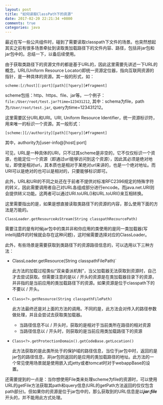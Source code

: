```yaml
---
layout: post
title: "如何读取ClassPath下的资源"
date: 2017-02-20 22:21:34 +0800
comments: true
categories: java
---
```


最近在写一些公共组件时，碰到了需要读取classpath下文件的场景。也突然想起其实之前有很多场景牵扯到读取类加载路径下的文件内容、路径，包括非jar包和jar包中的。总结一下，以备后续使用。

<!--more-->

由于获取类路径下的资源文件的都是基于URL的，因此这里需要先讲述一下URL的概念。URL(Uniform Resource Locator)即统一资源定位器，指向互联网资源的指针，是一种具体的资源。其一般的形式，如：

`scheme:[//host][:port][path][?query][#fragment]`

scheme包括：http、https、file、jar等。一个例子：`file:/User/root/test.jar?time=123431212`, 其中：schema为file，path为`/User/root/test.jar`, query为time=123431212。

这里需要区分URL和URI。URI, Uniform Resource Identifier，统一资源标识符，用来唯一的标识一个资源。其一般形式：

`[scheme:][//authority][path][?query][#fragment]`

其中，authority为[user-info@]host[:port]

可见，URL是一种具体的URI，只不过其scheme是非空的，它不仅仅标识一个资源，也能定位一个资源（即通过url能够访问到这个资源），因此其必须是绝对地址，即使是相对url，其本质也是相对于某绝对url来讲的，也是一个绝对地址。而URI可以是绝对的也可以是相对的，只要能够标识即可。

此外，URL和URI的不同之处还在于前者不提供对标准RFC2396规定的特殊字符的转义，因此需要调用者自己对URL各组成部分进行encode。而java.net.URI则会提供转义功能。这两者可以通过URI.toURL()和URL.toURI()来互相转换。

这里需要指出的是，如果是想直接读取类路径下的资源的内容，那么使用下面的方法是万能的。

`ClassLoader.getResourceAsStream(String classpathRecourcePath)`

需要注意的是有时候jar包中的类并非和你应用的类使用的是同一类加载器(写intellij插件的时候就会存在这种问题)，这时候需要选择对应的ClassLoader。

此外，有些场景是需要获取到类路径下的资源路径信息的，可以选用以下三种方法：

- ClassLoader.getResource(String classpathFilePath)`

    此方法的加载过程类似“双亲委派机制”，当父加载器无法获取到资源时，自己才去尝试获取。但需要注意的是以 / 开头的资源是在类加载器目录下的资源，并非指的是当前应用的类加载路径下的资源。如果资源是位于classpath下的不要以 / 开头。
	
- `Class<?>.getResource(String classpathFilePath)`

    此方法最终还是对上面的方法的调用。不同的是，此方法会对传入的路径参数做处理，并且会尝试去获取类加载器。
	
    - 当路径信息不以 / 开头时，获取的是相对于当前类所在路径的相对资源
    - 当路径信息以 / 开头时，则获取的是当前应用类加载路径下的资源

- `Class<?>.getProtectionDomain().getCodeBase.getLocation()`
	
    此方法获取的是此类所处于的保护域的路径信息，当位于jar包中时，返回的是jar包的路径信息，非jar包则返回的是应用的类加载路径的地址。此方法的一个常见使用场景就是使用嵌入式jetty或者tomcat时对于webappBase的设置。

还需要提到的一点是：当你想使用File类来处理scheme为file的资源时，可以使用URL的getFile方法获取其path和query信息(URL的getPath方法返回的仅仅包含path部分)。但如果你的资源是位于jar包中的，那么获取到的URL信息是以***jar:file***开头的，并不能用此方式处理。